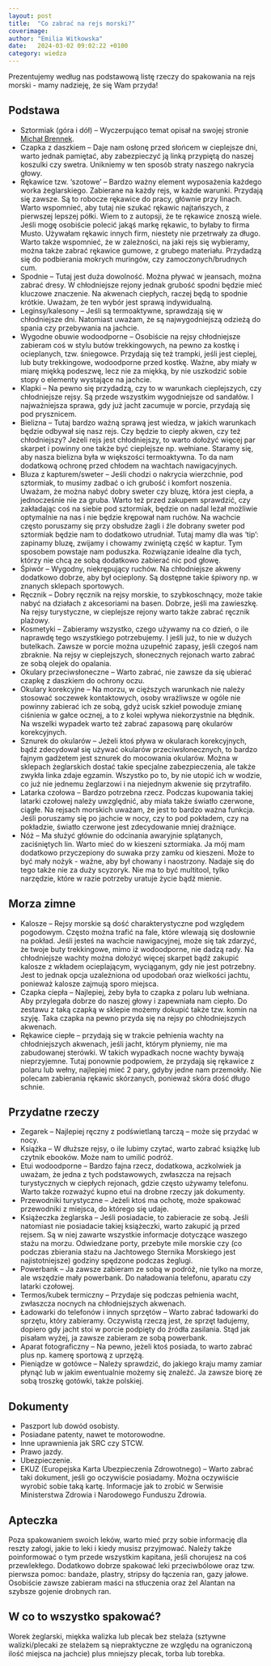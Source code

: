 ```yaml
---
layout: post
title:  "Co zabrać na rejs morski?"
coverimage:
author: "Emilia Witkowska"
date:   2024-03-02 09:02:22 +0100
category: wiedza
---
```





Prezentujemy według nas podstawową listę rzeczy do spakowania na rejs morski - mamy nadzieję, że się Wam przyda!

<!--more-->

## Podstawa ##

-   Sztormiak (góra i dół) – Wyczerpująco temat opisał na swojej stronie [Michał Brennek](https://geographica.pl/2016/03/22/madrze-wybrac-sztormiak-lata/).
-   Czapka z daszkiem – Daje nam osłonę przed słońcem w cieplejsze dni, warto jednak pamiętać, aby zabezpieczyć ją linką przypiętą do naszej koszulki czy swetra. Unikniemy w ten sposób straty naszego nakrycia głowy.
-    Rękawice tzw. ‘szotowe’ – Bardzo ważny element wyposażenia każdego worka żeglarskiego. Zabierane na każdy rejs, w każde warunki. Przydają się zawsze. Są to robocze rękawice do pracy, głównie przy linach. Warto wspomnieć, aby tutaj nie szukać rękawic najtańszych, z pierwszej lepszej półki. Wiem to z autopsji, że te rękawice znoszą wiele. Jeśli mogę osobiście polecić jakąś markę rękawic, to byłaby to firma Musto. Używałam rękawic innych firm, niestety nie przetrwały za długo. Warto także wspomnieć, że w zależności, na jaki rejs się wybieramy, można także zabrać rękawice gumowe, z grubego materiału. Przydadzą się do podbierania mokrych muringów, czy zamoczonych/brudnych cum.
-   Spodnie – Tutaj jest duża dowolność. Można pływać w jeansach, można zabrać dresy. W chłodniejsze rejony jednak grubość spodni będzie mieć kluczowe znaczenie. Na akwenach ciepłych, raczej będą to spodnie krótkie. Uważam, że ten wybór jest sprawą indywidualną.
-   Leginsy/kalesony – Jeśli są termoaktywne, sprawdzają się w chłodniejsze dni. Natomiast uważam, że są najwygodniejszą odzieżą do spania czy przebywania na jachcie.
-    Wygodne obuwie wodoodporne – Osobiście na rejsy chłodniejsze zabieram coś w stylu butów trekkingowych, na pewno za kostkę i ocieplanych, tzw. śniegowce. Przydają się też trampki, jeśli jest cieplej, lub buty trekkingowe, wodoodporne przed kostkę. Ważne, aby miały w miarę miękką podeszwę, lecz nie za miękką, by nie uszkodzić sobie stopy o elementy wystające na jachcie.
-    Klapki – Na pewno się przydadzą, czy to w warunkach cieplejszych, czy chłodniejsze rejsy. Są przede wszystkim wygodniejsze od sandałów. I najważniejsza sprawa, gdy już jacht zacumuje w porcie, przydają się pod prysznicem.
-    Bielizna – Tutaj bardzo ważną sprawą jest wiedza, w jakich warunkach będzie odbywał się nasz rejs. Czy będzie to ciepły akwen, czy też chłodniejszy? Jeżeli rejs jest chłodniejszy, to warto dołożyć więcej par skarpet i powinny one także być cieplejsze np. wełniane. Staramy się, aby nasza bielizna była w większości termoaktywna. To da nam dodatkową ochronę przed chłodem na wachtach nawigacyjnych.
-    Bluza z kapturem/sweter – Jeśli chodzi o nakrycia wierzchnie, pod sztormiak, to musimy zadbać o ich grubość i komfort noszenia. Uważam, że można nabyć dobry sweter czy bluzę, która jest ciepła, a jednocześnie nie za gruba. Warto też przed zakupem sprawdzić, czy zakładając coś na siebie pod sztormiak, będzie on nadal leżał możliwie optymalnie na nas i nie będzie krępował nam ruchów. Na wachcie często poruszamy się przy obsłudze żagli i źle dobrany sweter pod sztormiak będzie nam to dodatkowo utrudniał. Tutaj mamy dla was ‘tip’: zapinamy bluzę, zwijamy i chowamy zwiniętą część w kaptur. Tym sposobem powstaje nam poduszka. Rozwiązanie idealne dla tych, którzy nie chcą ze sobą dodatkowo zabierać nic pod głowę.
-    Śpiwór – Wygodny, niekrępujący ruchów. Na chłodniejsze akweny dodatkowo dobrze, aby był ocieplony. Są dostępne takie śpiwory np. w znanych sklepach sportowych.
-    Ręcznik – Dobry ręcznik na rejsy morskie, to szybkoschnący, może takie nabyć na działach z akcesoriami na basen. Dobrze, jeśli ma zawieszkę. Na rejsy turystyczne, w cieplejsze rejony warto także zabrać ręcznik plażowy.
-    Kosmetyki – Zabieramy wszystko, czego używamy na co dzień, o ile naprawdę tego wszystkiego potrzebujemy. I jeśli już, to nie w dużych butelkach. Zawsze w porcie można uzupełnić zapasy, jeśli czegoś nam zbraknie. Na rejsy w cieplejszych, słonecznych rejonach warto zabrać ze sobą olejek do opalania.
-    Okulary przeciwsłoneczne – Warto zabrać, nie zawsze da się ubierać czapkę z daszkiem do ochrony oczu.
-    Okulary korekcyjne – Na morzu, w cięższych warunkach nie należy stosować soczewek kontaktowych, osoby wrażliwsze w ogóle nie powinny zabierać ich ze sobą, gdyż ucisk szkieł powoduje zmianę ciśnienia w gałce ocznej, a to z kolei wpływa niekorzystnie na błędnik. Na wszelki wypadek warto też zabrać zapasową parę okularów korekcyjnych.
-    Sznurek do okularów – Jeżeli ktoś pływa w okularach korekcyjnych, bądź zdecydował się używać okularów przeciwsłonecznych, to bardzo fajnym gadżetem jest sznurek do mocowania okularów. Można w sklepach żeglarskich dostać takie specjalne zabezpieczenia, ale także zwykła linka zdaje egzamin. Wszystko po to, by nie utopić ich w wodzie, co już nie jednemu żeglarzowi i na niejednym akwenie się przytrafiło.
-    Latarka czołowa – Bardzo potrzebna rzecz. Podczas kupowania takiej latarki czołowej należy uwzględnić, aby miała także światło czerwone, ciągłe. Na rejsach morskich uważam, że jest to bardzo ważna funkcja. Jeśli poruszamy się po jachcie w nocy, czy to pod pokładem, czy na pokładzie, światło czerwone jest zdecydowanie mniej drażniące.
-    Nóż – Ma służyć głównie do odcinania awaryjnie splątanych, zaciśniętych lin. Warto mieć do w kieszeni sztormiaka. Ja mój mam dodatkowo przyczepiony do suwaka przy zamku od kieszeni. Może to być mały nożyk - ważne, aby był chowany i naostrzony. Nadaje się do tego także nie za duży scyzoryk. Nie ma to być multitool, tylko narzędzie, które w razie potrzeby uratuje życie bądź mienie.

## Morza zimne ##

-    Kalosze – Rejsy morskie są dość charakterystyczne pod względem pogodowym. Często można trafić na fale, które wlewają się dosłownie na pokład. Jeśli jesteś na wachcie nawigacyjnej, może się tak zdarzyć, że twoje buty trekkingowe, mimo iż wodoodporne, nie dadzą rady. Na chłodniejsze wachty można dołożyć więcej skarpet bądź zakupić kalosze z wkładem ocieplającym, wyciąganym, gdy nie jest potrzebny. Jest to jednak opcja uzależniona od upodobań oraz wielkości jachtu, ponieważ kalosze zajmują sporo miejsca.
-    Czapka ciepła – Najlepiej, żeby była to czapka z polaru lub wełniana. Aby przylegała dobrze do naszej głowy i zapewniała nam ciepło. Do zestawu z taką czapką w sklepie możemy dokupić także tzw. komin na szyję. Taka czapka na pewno przyda się na rejsy po chłodniejszych akwenach.
-    Rękawice ciepłe – przydają się w trakcie pełnienia wachty na chłodniejszych akwenach, jeśli jacht, którym płyniemy, nie ma zabudowanej sterówki. W takich wypadkach nocne wachty bywają nieprzyjemne. Tutaj ponownie podpowiem, że przydają się rękawice z polaru lub wełny, najlepiej mieć 2 pary, gdyby jedne nam przemokły. Nie polecam zabierania rękawic skórzanych, ponieważ skóra dość długo schnie.

## Przydatne rzeczy ##

-    Zegarek – Najlepiej ręczny z podświetlaną tarczą – może się przydać w nocy.
-    Książka – W dłuższe rejsy, o ile lubimy czytać, warto zabrać książkę lub czytnik ebooków. Może nam to umilić podróż.
-    Etui wodoodporne – Bardzo fajna rzecz, dodatkowa, aczkolwiek ja uważam, że jedna z tych podstawowych, zwłaszcza na rejsach turystycznych w ciepłych rejonach, gdzie często używamy telefonu. Warto także rozważyć kupno etui na drobne rzeczy jak dokumenty.
-    Przewodniki turystyczne – Jeżeli ktoś ma ochotę, może spakować przewodniki z miejsca, do którego się udaje.
-    Książeczka żeglarska – Jeśli posiadacie, to zabieracie ze sobą. Jeśli natomiast nie posiadacie takiej książeczki, warto zakupić ją przed rejsem. Są w niej zawarte wszystkie informacje dotyczące waszego stażu na morzu. Odwiedzane porty, przebyte mile morskie czy (co podczas zbierania stażu na Jachtowego Sternika Morskiego jest najistotniejsze) godziny spędzone podczas żeglugi.
-    Powerbank – Ja zawsze zabieram ze sobą w podróż, nie tylko na morze, ale wszędzie mały powerbank. Do naładowania telefonu, aparatu czy latarki czołowej.
-    Termos/kubek termiczny – Przydaje się podczas pełnienia wacht, zwłaszcza nocnych na chłodniejszych akwenach.
-    Ładowarki do telefonów i innych sprzętów – Warto zabrać ładowarki do sprzętu, który zabieramy. Oczywistą rzeczą jest, że sprzęt ładujemy, dopiero gdy jacht stoi w porcie podpięty do źródła zasilania. Stąd jak pisałam wyżej, ja zawsze zabieram ze sobą powerbank.
-    Aparat fotograficzny – Na pewno, jeżeli ktoś posiada, to warto zabrać plus np. kamerę sportową z uprzężą.
-    Pieniądze w gotówce – Należy sprawdzić, do jakiego kraju mamy zamiar płynąć lub w jakim ewentualnie możemy się znaleźć. Ja zawsze biorę ze sobą troszkę gotówki, także polskiej.

## Dokumenty ##

-    Paszport lub dowód osobisty.
-    Posiadane patenty, nawet te motorowodne.
-    Inne uprawnienia jak SRC czy STCW.
-    Prawo jazdy.
-    Ubezpieczenie.
-    EKUZ (Europejska Karta Ubezpieczenia Zdrowotnego) – Warto zabrać taki dokument, jeśli go oczywiście posiadamy. Można oczywiście wyrobić sobie taką kartę. Informacje jak to zrobić w Serwisie Ministerstwa Zdrowia i Narodowego Funduszu Zdrowia.

## Apteczka ##

Poza spakowaniem swoich leków, warto mieć przy sobie informację dla reszty załogi, jakie to leki i kiedy musisz przyjmować. Należy także poinformować o tym przede wszystkim kapitana, jeśli chorujesz na coś przewlekłego. Dodatkowo dobrze spakować leki przeciwbólowe oraz tzw. pierwsza pomoc: bandaże, plastry, stripsy do łączenia ran, gazy jałowe. Osobiście zawsze zabieram maści na stłuczenia oraz żel Alantan na szybsze gojenie drobnych ran.

## W co to wszystko spakować? ##

Worek żeglarski, miękka walizka lub plecak bez stelaża (sztywne walizki/plecaki ze stelażem są niepraktyczne ze względu na ograniczoną ilość miejsca na jachcie) plus mniejszy plecak, torba lub torebka.
